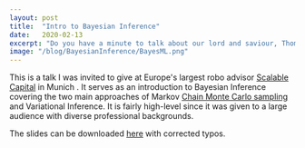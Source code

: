 ```yaml
---
layout: post
title:  "Intro to Bayesian Inference"
date:   2020-02-13
excerpt: "Do you have a minute to talk about our lord and saviour, Thomas Bayes ... ?"
image: "/blog/BayesianInference/BayesML.png"
---
```

<head>
<script type="text/x-mathjax-config"> MathJax.Hub.Config({ TeX: { equationNumbers: { autoNumber: "all" } } }); </script>
       <script type="text/x-mathjax-config">
         MathJax.Hub.Config({
           tex2jax: {
             inlineMath: [ ['$','$'], ["\\(","\\)"] ],
             displayMath: [['$$','$$']],
             processEscapes: true
           }
         });
       </script>
       <script src="https://cdn.mathjax.org/mathjax/latest/MathJax.js?config=TeX-AMS-MML_HTMLorMML" type="text/javascript"></script>
</head>

This is a talk I was invited to give at Europe's largest robo advisor [Scalable Capital](https://uk.scalable.capital) in Munich .
It serves as an introduction to Bayesian Inference covering the two main approaches of Markov [Chain Monte Carlo sampling](https://ludwigwinkler.github.io/blog/HMC/) and Variational Inference.
It is fairly high-level since it was given to a large audience with diverse professional backgrounds.

The slides can be downloaded [here](BayesML.pdf) with corrected typos.